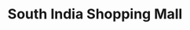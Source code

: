 ---
title: "South India Shopping Mall"
url: /hanamkonda/south-india-shopping-mall/
shop: Einkaufszentrum
---